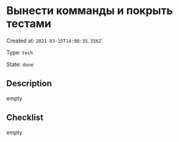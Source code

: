 # Вынести комманды и покрыть тестами

Created at: `2021-03-15T14:00:35.556Z`

Type: `tech`

State: `done`

## Description
empty

## Checklist
empty
